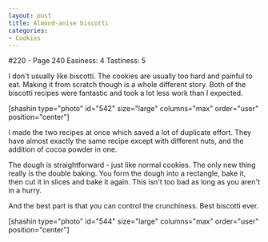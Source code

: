 ```yaml
---
layout: post
title: Almond-anise biscotti
categories:
- Cookies
---
```


#220 - Page 240
Easiness: 4
Tastiness: 5

I don't usually like biscotti. The cookies are usually too hard and painful to eat. Making it from scratch though is a whole different story. Both of the biscotti recipes were fantastic and took a lot less work than I expected.

[shashin type="photo" id="542" size="large" columns="max" order="user" position="center"]

I made the two recipes at once which saved a lot of duplicate effort. They have almost exactly the same recipe except with different nuts, and the addition of cocoa powder in one.

The dough is straightforward - just like normal cookies. The only new thing really is the double baking. You form the dough into a rectangle, bake it, then cut it in slices and bake it again. This isn't too bad as long as you aren't in a hurry.

And the best part is that you can control the crunchiness.
Best biscotti ever.

[shashin type="photo" id="544" size="large" columns="max" order="user" position="center"]
